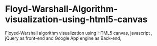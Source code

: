 Floyd-Warshall-Algorithm-visualization-using-html5-canvas
=========================================================
Floyed-Warshall algorithm visualization using HTML5 canvas, javascript , jQuery as front-end and Google App engine as Back-end,
